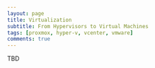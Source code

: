 ```yaml
---
layout: page
title: Virtualization
subtitle: From Hypervisors to Virtual Machines
tags: [proxmox, hyper-v, vcenter, vmware]
comments: true
---
```

TBD
